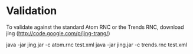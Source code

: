 Validation
==========

To validate against the standard Atom RNC or the Trends RNC, download jing (http://code.google.com/p/jing-trang/)

java -jar jing.jar -c atom.rnc test.xml
java -jar jing.jar -c trends.rnc test.xml